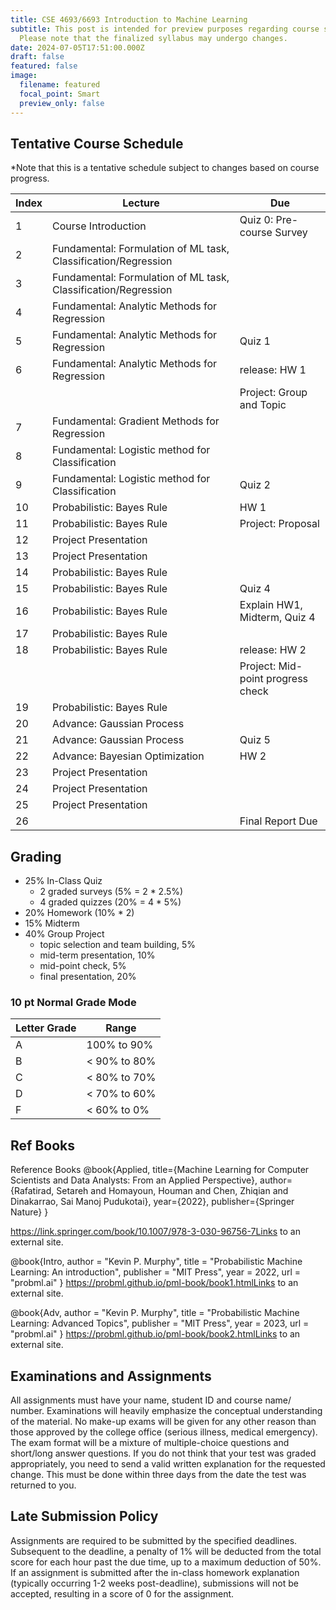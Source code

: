 ```yaml
---
title: CSE 4693/6693 Introduction to Machine Learning
subtitle: This post is intended for preview purposes regarding course selection.
  Please note that the finalized syllabus may undergo changes.
date: 2024-07-05T17:51:00.000Z
draft: false
featured: false
image:
  filename: featured
  focal_point: Smart
  preview_only: false
---
```

## Tentative Course Schedule
*Note that this is a tentative schedule subject to changes based on course progress.

| Index | Lecture                                         | Due                        |
|-------|-------------------------------------------------|----------------------------|
| 1     | Course Introduction                             | Quiz 0: Pre-course Survey  |
| 2     | Fundamental: Formulation of ML task, Classification/Regression |                            |
| 3     | Fundamental: Formulation of ML task, Classification/Regression |                            |
| 4     | Fundamental: Analytic Methods for Regression    |                            |
| 5     | Fundamental: Analytic Methods for Regression    | Quiz 1                     |
| 6     | Fundamental: Analytic Methods for Regression    | release: HW 1              |
|       |                                                 | Project: Group and Topic   |
| 7     | Fundamental: Gradient Methods for Regression    |                            |
| 8     | Fundamental: Logistic method for Classification |                            |
| 9     | Fundamental: Logistic method for Classification | Quiz 2                     |
| 10    | Probabilistic: Bayes Rule                       | HW 1                       |
| 11    | Probabilistic: Bayes Rule                       | Project: Proposal          |
| 12    | Project Presentation                            |                   |
| 13    | Project Presentation                            |                      |
| 14    | Probabilistic: Bayes Rule                       |                            |
| 15    | Probabilistic: Bayes Rule                       | Quiz 4                     |
| 16    | Probabilistic: Bayes Rule                       | Explain HW1, Midterm, Quiz 4 |
| 17    | Probabilistic: Bayes Rule                       |                            |
| 18    | Probabilistic: Bayes Rule                       | release: HW 2              |
|       |                                                 | Project: Mid-point progress check |
| 19    | Probabilistic: Bayes Rule                       |  |
| 20    | Advance: Gaussian Process                       |                            |
| 21    | Advance: Gaussian Process                       | Quiz 5                     |
| 22    | Advance: Bayesian Optimization                  | HW 2         |
| 23    | Project Presentation                            |                       |
| 24    | Project Presentation                            |                  |
| 25    | Project Presentation                            |                      |
| 26    |                                                 | Final Report Due           |


## Grading
- 25% In-Class Quiz
  - 2 graded surveys (5% = 2 * 2.5%)
  - 4 graded quizzes (20% = 4 * 5%)
- 20% Homework (10% * 2)
- 15% Midterm
- 40% Group Project
  - topic selection and team building, 5%
  - mid-term presentation, 10%
  - mid-point check, 5%
  - final presentation, 20%


### 10 pt Normal Grade Mode

| Letter Grade | Range         |
|--------------|---------------|
| A            | 100% to 90%   |
| B            | < 90% to 80%  |
| C            | < 80% to 70%  |
| D            | < 70% to 60%  |
| F            | < 60% to 0%   |

## Ref Books
Reference Books
@book{Applied, 
  title={Machine Learning for Computer Scientists and Data Analysts: From an Applied Perspective}, 
  author={Rafatirad, Setareh and Homayoun, Houman and Chen, Zhiqian and Dinakarrao, Sai Manoj Pudukotai}, 
  year={2022},  publisher={Springer Nature} 
}

https://link.springer.com/book/10.1007/978-3-030-96756-7Links to an external site.

 

@book{Intro,
 author = "Kevin P. Murphy",
 title = "Probabilistic Machine Learning: An introduction",
 publisher = "MIT Press",
 year = 2022,
 url = "probml.ai"
}
https://probml.github.io/pml-book/book1.htmlLinks to an external site.  

 

@book{Adv,
 author = "Kevin P. Murphy",
 title = "Probabilistic Machine Learning: Advanced Topics",
 publisher = "MIT Press",
 year = 2023,
 url = "probml.ai"
}
https://probml.github.io/pml-book/book2.htmlLinks to an external site.  

## Examinations and Assignments
All assignments must have your name, student ID and course name/ number. Examinations will heavily emphasize the conceptual understanding of the material. No make-up exams will be given for any other reason than those approved by the college office (serious illness, medical emergency). The exam format will be a mixture of multiple-choice questions and short/long answer questions. If you do not think that your test was graded appropriately, you need to send a valid written explanation for the requested change. This must be done within three days from the date the test was returned to you.

## Late Submission Policy
Assignments are required to be submitted by the specified deadlines. Subsequent to the deadline, a penalty of 1% will be deducted from the total score for each hour past the due time, up to a maximum deduction of 50%. If an assignment is submitted after the in-class homework explanation (typically occurring 1-2 weeks post-deadline), submissions will not be accepted, resulting in a score of 0 for the assignment.
